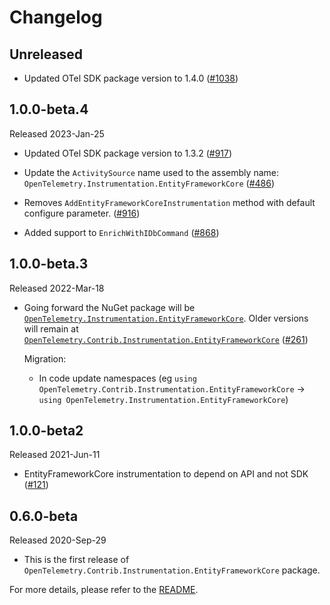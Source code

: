 # Changelog

## Unreleased

* Updated OTel SDK package version to 1.4.0
  ([#1038](https://github.com/open-telemetry/opentelemetry-dotnet-contrib/pull/1038))

## 1.0.0-beta.4

Released 2023-Jan-25

* Updated OTel SDK package version to 1.3.2
  ([#917](https://github.com/open-telemetry/opentelemetry-dotnet-contrib/pull/917))

* Update the `ActivitySource` name used to the assembly name:
`OpenTelemetry.Instrumentation.EntityFrameworkCore`
  ([#486](https://github.com/open-telemetry/opentelemetry-dotnet-contrib/pull/486))

* Removes `AddEntityFrameworkCoreInstrumentation` method with default configure
  parameter.
  ([#916](https://github.com/open-telemetry/opentelemetry-dotnet-contrib/pull/916))

* Added support to `EnrichWithIDbCommand`
  ([#868](https://github.com/open-telemetry/opentelemetry-dotnet-contrib/pull/868))

## 1.0.0-beta.3

Released 2022-Mar-18

* Going forward the NuGet package will be
  [`OpenTelemetry.Instrumentation.EntityFrameworkCore`](https://www.nuget.org/packages/OpenTelemetry.Instrumentation.EntityFrameworkCore).
  Older versions will remain at
  [`OpenTelemetry.Contrib.Instrumentation.EntityFrameworkCore`](https://www.nuget.org/packages/OpenTelemetry.Contrib.Instrumentation.EntityFrameworkCore)
  ([#261](https://github.com/open-telemetry/opentelemetry-dotnet-contrib/pull/261))

  Migration:

  * In code update namespaces (eg `using
    OpenTelemetry.Contrib.Instrumentation.EntityFrameworkCore` -> `using
    OpenTelemetry.Instrumentation.EntityFrameworkCore`)

## 1.0.0-beta2

Released 2021-Jun-11

* EntityFrameworkCore instrumentation to depend on API and not SDK
  ([#121](https://github.com/open-telemetry/opentelemetry-dotnet-contrib/pull/121))

## 0.6.0-beta

Released 2020-Sep-29

* This is the first release of
  `OpenTelemetry.Contrib.Instrumentation.EntityFrameworkCore` package.

For more details, please refer to the [README](README.md).
